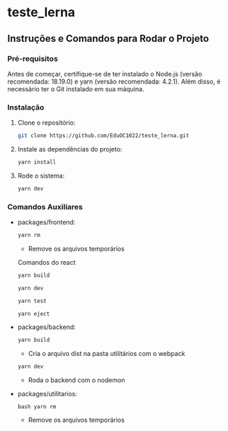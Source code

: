 # teste_lerna

## Instruções e Comandos para Rodar o Projeto

### Pré-requisitos

Antes de começar, certifique-se de ter instalado o Node.js (versão recomendada: 18.19.0) e yarn (versão recomendada: 4.2.1). Além disso, é necessário ter o Git instalado em sua máquina.

### Instalação

1. Clone o repositório:
   ```bash
   git clone https://github.com/EduOC1022/teste_lerna.git
   ```

3. Instale as dependências do projeto:
   ```bash
   yarn install
   ```

5. Rode o sistema:
   ```bash
   yarn dev
   ```

### Comandos Auxiliares

- packages/frontend:

  ```bash
  yarn rm
  ```
  - Remove os arquivos temporários
    
  Comandos do react
  ```bash
  yarn build
  ```
  ```bash
  yarn dev
  ```
  ```bash
  yarn test
  ```
  ```bash
  yarn eject
  ```

- packages/backend:
  
  ```bash
  yarn build
  ```
  - Cria o arquivo dist na pasta utilitários com o webpack
 
  ```bash
  yarn dev
  ```
  - Roda o backend com o nodemon

- packages/utilitarios:
  
  ```bash yarn rm```
  - Remove os arquivos temporários
    
  
